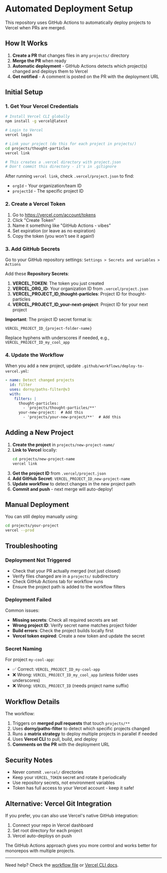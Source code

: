 # Automated Deployment Setup

This repository uses GitHub Actions to automatically deploy projects to Vercel when PRs are merged.

## How It Works

1. **Create a PR** that changes files in any `projects/` directory
2. **Merge the PR** when ready
3. **Automatic deployment** - GitHub Actions detects which project(s) changed and deploys them to Vercel
4. **Get notified** - A comment is posted on the PR with the deployment URL

## Initial Setup

### 1. Get Your Vercel Credentials

```bash
# Install Vercel CLI globally
npm install -g vercel@latest

# Login to Vercel
vercel login

# Link your project (do this for each project in projects/)
cd projects/thought-particles
vercel link

# This creates a .vercel directory with project.json
# Don't commit this directory - it's in .gitignore
```

After running `vercel link`, check `.vercel/project.json` to find:
- `orgId` - Your organization/team ID
- `projectId` - The specific project ID

### 2. Create a Vercel Token

1. Go to https://vercel.com/account/tokens
2. Click "Create Token"
3. Name it something like "GitHub Actions - vibes"
4. Set expiration (or leave as no expiration)
5. Copy the token (you won't see it again!)

### 3. Add GitHub Secrets

Go to your GitHub repository settings: `Settings > Secrets and variables > Actions`

Add these **Repository Secrets**:

1. **VERCEL_TOKEN**: The token you just created
2. **VERCEL_ORG_ID**: Your organization ID from `.vercel/project.json`
3. **VERCEL_PROJECT_ID_thought-particles**: Project ID for thought-particles
4. **VERCEL_PROJECT_ID_your-next-project**: Project ID for your next project

**Important**: The project ID secret format is:
```
VERCEL_PROJECT_ID_{project-folder-name}
```
Replace hyphens with underscores if needed, e.g., `VERCEL_PROJECT_ID_my_cool_app`

### 4. Update the Workflow

When you add a new project, update `.github/workflows/deploy-to-vercel.yml`:

```yaml
- name: Detect changed projects
  id: filter
  uses: dorny/paths-filter@v3
  with:
    filters: |
      thought-particles:
        - 'projects/thought-particles/**'
      your-new-project:  # Add this
        - 'projects/your-new-project/**'  # Add this
```

## Adding a New Project

1. **Create the project** in `projects/new-project-name/`
2. **Link to Vercel** locally:
   ```bash
   cd projects/new-project-name
   vercel link
   ```
3. **Get the project ID** from `.vercel/project.json`
4. **Add GitHub Secret**: `VERCEL_PROJECT_ID_new-project-name`
5. **Update workflow** to detect changes in the new project path
6. **Commit and push** - next merge will auto-deploy!

## Manual Deployment

You can still deploy manually using:

```bash
cd projects/your-project
vercel --prod
```

## Troubleshooting

### Deployment Not Triggered

- Check that your PR actually merged (not just closed)
- Verify files changed are in a `projects/` subdirectory
- Check GitHub Actions tab for workflow runs
- Ensure the project path is added to the workflow filters

### Deployment Failed

Common issues:
- **Missing secrets**: Check all required secrets are set
- **Wrong project ID**: Verify secret name matches project folder
- **Build errors**: Check the project builds locally first
- **Vercel token expired**: Create a new token and update the secret

### Secret Naming

For project `my-cool-app`:
- ✅ Correct: `VERCEL_PROJECT_ID_my-cool-app`
- ❌ Wrong: `VERCEL_PROJECT_ID_my_cool_app` (unless folder uses underscores)
- ❌ Wrong: `VERCEL_PROJECT_ID` (needs project name suffix)

## Workflow Details

The workflow:
1. Triggers on **merged pull requests** that touch `projects/**`
2. Uses **dorny/paths-filter** to detect which specific projects changed
3. Runs a **matrix strategy** to deploy multiple projects in parallel if needed
4. Uses **Vercel CLI** to pull, build, and deploy
5. **Comments on the PR** with the deployment URL

## Security Notes

- Never commit `.vercel/` directories
- Keep your `VERCEL_TOKEN` secret and rotate it periodically
- Use repository secrets, not environment variables
- Token has full access to your Vercel account - keep it safe!

## Alternative: Vercel Git Integration

If you prefer, you can also use Vercel's native GitHub integration:
1. Connect your repo in Vercel dashboard
2. Set root directory for each project
3. Vercel auto-deploys on push

The GitHub Actions approach gives you more control and works better for monorepos with multiple projects.

---

Need help? Check the [workflow file](./workflows/deploy-to-vercel.yml) or [Vercel CLI docs](https://vercel.com/docs/cli).
